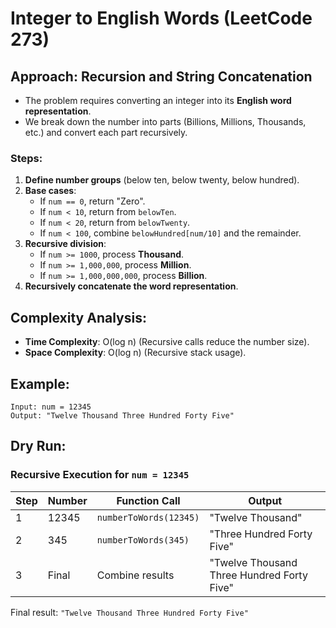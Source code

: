 # Integer to English Words (LeetCode 273)

## Approach: Recursion and String Concatenation
- The problem requires converting an integer into its **English word representation**.
- We break down the number into parts (Billions, Millions, Thousands, etc.) and convert each part recursively.

### **Steps:**
1. **Define number groups** (below ten, below twenty, below hundred).
2. **Base cases**:
   - If `num == 0`, return "Zero".
   - If `num < 10`, return from `belowTen`.
   - If `num < 20`, return from `belowTwenty`.
   - If `num < 100`, combine `belowHundred[num/10]` and the remainder.
3. **Recursive division**:
   - If `num >= 1000`, process **Thousand**.
   - If `num >= 1,000,000`, process **Million**.
   - If `num >= 1,000,000,000`, process **Billion**.
4. **Recursively concatenate the word representation**.

## Complexity Analysis:
- **Time Complexity**: O(log n) (Recursive calls reduce the number size).
- **Space Complexity**: O(log n) (Recursive stack usage).

## Example:
```
Input: num = 12345
Output: "Twelve Thousand Three Hundred Forty Five"
```

## Dry Run:
### **Recursive Execution for `num = 12345`**
| Step | Number | Function Call | Output |
|------|--------|--------------|--------|
| 1    | 12345  | `numberToWords(12345)` | "Twelve Thousand" |
| 2    | 345    | `numberToWords(345)`   | "Three Hundred Forty Five" |
| 3    | Final  | Combine results        | "Twelve Thousand Three Hundred Forty Five" |

 Final result: `"Twelve Thousand Three Hundred Forty Five"`

